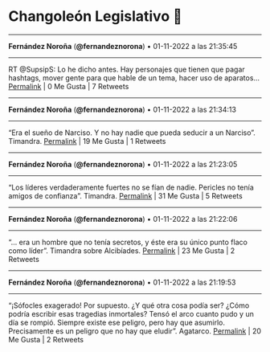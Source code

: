 # Changoleón Legislativo 🙈
*****
**Fernández Noroña** (**@fernandeznorona**) • 01-11-2022 a las 21:35:45
*****
RT @SupsipS: Lo he dicho antes. Hay personajes que tienen que pagar hashtags, mover gente para que hable de un tema, hacer uso de aparatos…
[Permalink](https://twitter.com/fernandeznorona/status/1587679838042697728) | 0 Me Gusta | 7 Retweets
*****
**Fernández Noroña** (**@fernandeznorona**) • 01-11-2022 a las 21:34:13
*****
“Era el sueño de Narciso. Y no hay nadie que pueda seducir a un Narciso”. Timandra.
[Permalink](https://twitter.com/fernandeznorona/status/1587679452045070336) | 19 Me Gusta | 1 Retweets
*****
**Fernández Noroña** (**@fernandeznorona**) • 01-11-2022 a las 21:23:05
*****
“Los líderes verdaderamente fuertes no se fían de nadie. Pericles no tenía amigos de confianza”. Timandra.
[Permalink](https://twitter.com/fernandeznorona/status/1587676648379273216) | 31 Me Gusta | 5 Retweets
*****
**Fernández Noroña** (**@fernandeznorona**) • 01-11-2022 a las 21:22:06
*****
“… era un hombre que no tenía secretos, y éste era su único punto flaco como líder”. Timandra sobre Alcibíades.
[Permalink](https://twitter.com/fernandeznorona/status/1587676403670999043) | 23 Me Gusta | 2 Retweets
*****
**Fernández Noroña** (**@fernandeznorona**) • 01-11-2022 a las 21:19:53
*****
“¡Sófocles exagerado! Por supuesto. ¿Y qué otra cosa podía ser? ¿Cómo podría escribir esas tragedias inmortales? Tensó el arco cuanto pudo y un día se rompió. Siempre existe ese peligro, pero hay que asumirlo. Precisamente es un peligro que no hay que eludir”. Agatarco.
[Permalink](https://twitter.com/fernandeznorona/status/1587675843878215680) | 20 Me Gusta | 2 Retweets